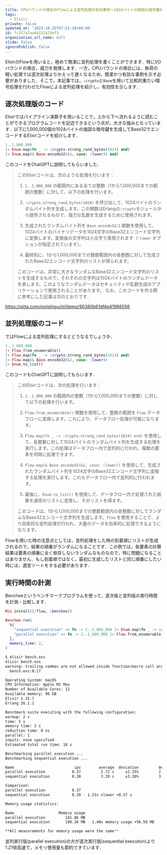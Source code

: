 ```yaml
---
title: CPUバウンドの場合のFlowによる並列処理の有効事例〜1024バイトの強固な暗号鍵を生成してBase32でエンコード
tags:
  - Elixir
private: false
updated_at: '2023-10-25T07:51:38+09:00'
id: fc317a7aa4a132a33ef3
organization_url_name: null
slide: false
ignorePublish: false
---
```

ElixirのFlowを用いると，極めて簡潔に並列処理を書くことができます．特にI/Oバウンドの場合，威力を発揮します．一方，CPUバウンドの場合には，負荷の軽い処理では逐次処理よりかえって遅くなるため，簡潔かつ有効な事例を示す必要がありました．そこで，本記事では，`:crypto`と`Base`を用いて比較的重たい暗号処理を行わせたFlowによる並列処理を紹介し，有効性を示します．

## 逐次処理版のコード

Elixirではパイプライン演算子を用いることで，上から下へ流れるように読むことができるプログラムコードを記述できるという点が，大きな強みとなっています．以下に1,000,000個の1024バイトの強固な暗号鍵を生成してBase32でエンコードするElixirコードを紹介します．

```elixir
1..1_000_000
|> Enum.map(fn _ -> :crypto.strong_rand_bytes(1024) end)
|> Enum.map(& Base.encode32(&1, case: :lower)) end)
```

このコードをChatGPTに説明してもらいました．

> このElixirコードは、次のような処理を行います：
> 
> 1. `1..1_000_000` の範囲内にある全ての整数（1から1,000,000までの範囲の整数）に対して、以下の処理を行います。
> 
> 2. `:crypto.strong_rand_bytes(1024)` を呼び出して、1024バイトのランダムバイト列を生成します。この関数はErlangの`:crypto`モジュールから提供されるもので、強力な乱数を生成するために使用されます。
> 
> 3. 生成されたランダムバイト列を `Base.encode32/1` 関数を使用して、1024バイトのバイナリデータを1024文字のBase32エンコード文字列に変換します。変換後の文字列は小文字で表現されます（`:lower` オプションが指定されています）。
> 
> 4. 最終的に、1から1,000,000までの整数範囲内の各整数に対して生成されたBase32エンコード文字列のリストが得られます。
> 
> このコードは、非常に大きなランダムなBase32エンコード文字列のリストを生成するもので、それぞれの文字列は1024バイトのランダムデータを表します。このようなランダムデータはセキュリティや乱数生成のアプリケーションで使用されることがあります。
なお，このコードを作る際に参考にした記事は次のとおりです．

https://qiita.com/mnishiguchi/items/90380b61df4e41966556

## 並列処理版のコード

ではFlowによる並列処理にするとどうなるでしょうか．

```elixir
1..1_000_000
|> Flow.from_enumerable()
|> Flow.map(fn _ -> :crypto.strong_rand_bytes(1024) end)
|> Flow.map(& Base.encode32(&1, case: :lower))
|> Enum.to_list()
```

このコードもChatGPTに説明してもらいます．

> このElixirコードは、次の処理を行います：
> 
> 1. `1..1_000_000` の範囲内の整数（1から1,000,000までの整数）に対して以下の処理を行います。
> 
> 2. `Flow.from_enumerable()` 関数を使用して、整数の範囲を `Flow` データフローに変換します。これにより、データフロー処理が可能になります。
> 
> 3. `Flow.map(fn _ -> :crypto.strong_rand_bytes(1024) end)` を使用して、各整数に対して1024バイトのランダムバイト列を生成する処理を実行します。この処理はデータフロー内で並列的に行われ、複数の要素を同時に処理できます。
> 
> 4. `Flow.map(& Base.encode32(&1, case: :lower))` を使用して、生成されたランダムバイト列を1024文字のBase32エンコード文字列に変換する処理を実行します。これもデータフロー内で並列的に行われます。
> 
> 5. 最後に、`Enum.to_list()` を使用して、データフロー内で処理された結果を通常のリストに変換し、そのリストを得ます。
> 
> このコードは、1から1,000,000までの整数範囲内の各整数に対してランダムなBase32エンコード文字列を生成します。`Flow` を使用することで、より効率的な並列処理が行われ、大量のデータを効率的に処理できるようになります。

Flowを用いた時の注意点としては，並列処理をした時の到着順にリストが生成されるので，結果の順番がランダムになることです．この例では，各要素の計算結果は要素の順番に全く依存しないランダムなものなので，特に問題になることはありません．もし到着順ではなく，最初に生成したリストと同じ順番にしたい時には，適宜ソートをする必要があります．

## 実行時間の計測

Bencheeというベンチマークプログラムを使って，逐次版と並列版の実行時間を計測・比較します．

```elixir
Mix.install([:flow, :benchee])

Benchee.run(
  %{
    "sequential execution" => fn -> 1..1_000_000 |> Enum.map(fn _ -> :crypto.strong_rand_bytes(1024) end) |> Enum.map(& Base.encode32(&1, case: :lower)) end,
    "parallel execution" => fn -> 1..1_000_000 |> Flow.from_enumerable() |> Flow.map(fn _ -> :crypto.strong_rand_bytes(1024) end) |> Flow.map(& Base.encode32(&1, case: :lower)) |> Enum.to_list() end
  },
  memory_time: 2,
)
```

```zsh
$ elixir bench.exs
elixir bench.exs
warning: trailing commas are not allowed inside function/macro call arguments
  bench.exs:8:17

Operating System: macOS
CPU Information: Apple M2 Max
Number of Available Cores: 12
Available memory: 96 GB
Elixir 1.15.7
Erlang 26.1.1

Benchmark suite executing with the following configuration:
warmup: 2 s
time: 5 s
memory time: 2 s
reduction time: 0 ns
parallel: 1
inputs: none specified
Estimated total run time: 18 s

Benchmarking parallel execution ...
Benchmarking sequential execution ...

Name                           ips        average  deviation         median         99th %
parallel execution            0.37         2.72 s     ±2.35%         2.72 s         2.76 s
sequential execution          0.30         3.29 s     ±3.20%         3.29 s         3.37 s

Comparison: 
parallel execution            0.37
sequential execution          0.30 - 1.21x slower +0.57 s

Memory usage statistics:

Name                    Memory usage
parallel execution         141.86 MB
sequential execution       198.36 MB - 1.40x memory usage +56.50 MB

**All measurements for memory usage were the same**
```

並列実行版(parallel execution)の方が逐次実行版(sequential execution)より1.21倍高速で，メモリ使用量も節約できています．

